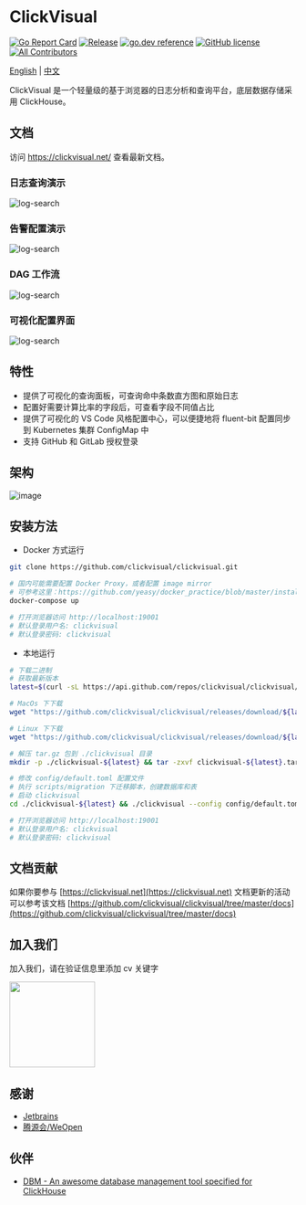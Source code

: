 # ClickVisual

[![Go Report Card](https://goreportcard.com/badge/github.com/clickvisual/clickvisual)](https://goreportcard.com/report/github.com/clickvisual/clickvisual)
[![Release](https://img.shields.io/github/v/release/clickvisual/clickvisual.svg)](https://github.com/clickvisual/clickvisual)
[![go.dev reference](https://img.shields.io/badge/go.dev-reference-007d9c?logo=go&logoColor=white&style=flat-square)](https://pkg.go.dev/github.com/clickvisual/clickvisual?tab=doc)
[![GitHub license](https://img.shields.io/github/license/clickvisual/clickvisual)](https://github.com/clickvisual/clickvisual/blob/master/LICENSE)
[![All Contributors](https://img.shields.io/badge/all_contributors-9-orange.svg?style=flat-square)](#contributors-)

[English](https://github.com/clickvisual/clickvisual/blob/master/README.md) | [中文](https://github.com/clickvisual/clickvisual/blob/master/README-CN.md)

ClickVisual 是一个轻量级的基于浏览器的日志分析和查询平台，底层数据存储采用 ClickHouse。

## 文档
访问 <https://clickvisual.net/> 查看最新文档。

### 日志查询演示
![log-search](https://clickvisual.net/clickvisual/assets/img/logs.b24e990e.gif)

### 告警配置演示
![log-search](https://clickvisual.net/clickvisual/assets/img/alarm.c7d6042a.gif)

### DAG 工作流
![log-search](https://clickvisual.net/clickvisual/assets/img/cv-dag.9387fb05.png)

### 可视化配置界面
![log-search](https://clickvisual.net/clickvisual/assets/img/visual-configuration.62ebf9ad.png)

## 特性

- 提供了可视化的查询面板，可查询命中条数直方图和原始日志
- 配置好需要计算比率的字段后，可查看字段不同值占比
- 提供了可视化的 VS Code 风格配置中心，可以便捷地将 fluent-bit 配置同步到 Kubernetes 集群 ConfigMap 中
- 支持 GitHub 和 GitLab 授权登录

## 架构

![image](https://clickvisual.net/clickvisual/assets/img/technical-architecture.f3cf8d04.png)

## 安装方法

- Docker 方式运行

```bash
git clone https://github.com/clickvisual/clickvisual.git

# 国内可能需要配置 Docker Proxy，或者配置 image mirror
# 可参考这里：https://github.com/yeasy/docker_practice/blob/master/install/mirror.md
docker-compose up

# 打开浏览器访问 http://localhost:19001
# 默认登录用户名: clickvisual
# 默认登录密码: clickvisual
```

- 本地运行

```bash
# 下载二进制 
# 获取最新版本
latest=$(curl -sL https://api.github.com/repos/clickvisual/clickvisual/releases/latest | grep  ".tag_name" | sed -E 's/.*"([^"]+)".*/\1/')

# MacOs 下下载
wget "https://github.com/clickvisual/clickvisual/releases/download/${latest}/clickvisual-${latest}-darwin-amd64.tar.gz" -O clickvisual-${latest}.tar.gz 

# Linux 下下载
wget "https://github.com/clickvisual/clickvisual/releases/download/${latest}/clickvisual-${latest}-linux-amd64.tar.gz" -O clickvisual-$(latest).tar.gz  

# 解压 tar.gz 包到 ./clickvisual 目录
mkdir -p ./clickvisual-${latest} && tar -zxvf clickvisual-${latest}.tar.gz -C ./clickvisual-${latest}

# 修改 config/default.toml 配置文件
# 执行 scripts/migration 下迁移脚本，创建数据库和表
# 启动 clickvisual
cd ./clickvisual-${latest} && ./clickvisual --config config/default.toml

# 打开浏览器访问 http://localhost:19001
# 默认登录用户名: clickvisual 
# 默认登录密码: clickvisual
```

## 文档贡献

如果你要参与 [https://clickvisual.net](https://clickvisual.net) 文档更新的活动  
可以参考该文档 [https://github.com/clickvisual/clickvisual/tree/master/docs](https://github.com/clickvisual/clickvisual/tree/master/docs)

## 加入我们

加入我们，请在验证信息里添加 cv 关键字

 <img src="https://helpcenter.shimonote.com/uploads/0LNQ550801CF2.png" width="150" />

## 感谢

- [Jetbrains](https://www.jetbrains.com)
- [腾源会/WeOpen](https://cloud.tencent.com/act/pro/weopen-home)

## 伙伴

- [DBM - An awesome database management tool specified for ClickHouse](https://github.com/EdurtIO/dbm)
